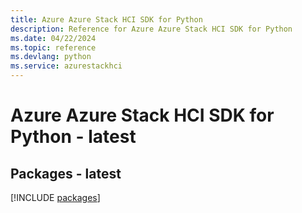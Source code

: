 ```yaml
---
title: Azure Azure Stack HCI SDK for Python
description: Reference for Azure Azure Stack HCI SDK for Python
ms.date: 04/22/2024
ms.topic: reference
ms.devlang: python
ms.service: azurestackhci
---
```

# Azure Azure Stack HCI SDK for Python - latest
## Packages - latest
[!INCLUDE [packages](azure-stack-hci-index.md)]